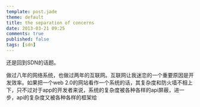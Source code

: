 ```yaml
---
template: post.jade
theme: default
title: the separation of concerns
date: 2013-03-21 09:25
comments: true
published: false
tags: [sdn]
---
```


还是回到SDN的话题。

做过八年的网络系统，也做过两年的互联网。互联网让我迷恋的一个重要原因是开发效率。如果把一个web 2.0的网站看作一个系统的话，其复杂度和防火墙不相上下，只不过对于app的开发者来说，系统的复杂度被各种各样的api屏蔽，进一步，api的复杂度又被各种各样的框架给


